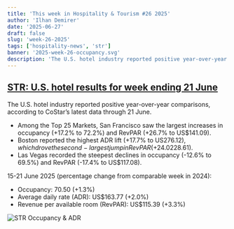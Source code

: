 ```yaml
---
title: 'This week in Hospitality & Tourism #26 2025'
author: 'Ilhan Demirer'
date: '2025-06-27'
draft: false
slug: 'week-26-2025'
tags: ['hospitality-news', 'str']
banner: '2025-week-26-occupancy.svg'
description: 'The U.S. hotel industry reported positive year-over-year comparisons, according to CoStar’s latest data through 21 June.'
---
```


## [STR: U.S. hotel results for week ending 21 June](https://str.com/press-release/us-hotel-results-week-ending-21-june)

The U.S. hotel industry reported positive year-over-year comparisons, according to CoStar’s latest data through 21 June.

- Among the Top 25 Markets, San Francisco saw the largest increases in occupancy (+17.2% to 72.2%) and RevPAR (+26.7% to US$141.09).
- Boston reported the highest ADR lift (+17.7% to US$276.12), which drove the second-largest jump in RevPAR (+24.0% to US$228.61).
- Las Vegas recorded the steepest declines in occupancy (-12.6% to 69.5%) and RevPAR (-17.4% to US$117.08).

15-21 June 2025 (percentage change from comparable week in 2024):

- Occupancy: 70.50 (+1.3%)
- Average daily rate (ADR): US$163.77 (+2.0%)
- Revenue per available room (RevPAR): US$115.39 (+3.3%)

![STR Occupancy & ADR](/images/blogimages/2025-week-26-occupancy.svg)
